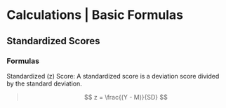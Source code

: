 # Calculations | Basic Formulas

## Standardized Scores

### Formulas

Standardized (z) Score: A standardized score is a deviation score divided by the standard deviation. 

> $$ z = \frac{(Y - M)}{SD} $$
